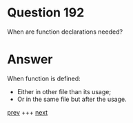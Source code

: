 
# Question 192



When are function declarations needed? 


# Answer



When function is defined:

* Either in other file than its usage;
* Or in the same file but after the usage.


[prev](191.md) +++ [next](193.md)

